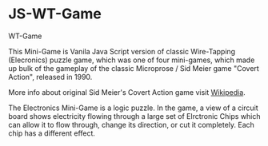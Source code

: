 # JS-WT-Game
WT-Game

This Mini-Game is Vanila Java Script version of classic Wire-Tapping (Elecronics) puzzle game, which was one of four mini-games, which made up bulk of the gameplay of the classic Microprose / Sid Meier game "Covert Action", released in 1990.

More info about original Sid Meier's Covert Action game visit <a href="https://en.wikipedia.org/wiki/Sid_Meier%27s_Covert_Action" target="_blank">Wikipedia</a>.

The Electronics Mini-Game is a logic puzzle. In the game, a view of a circuit board shows electricity flowing through a large set of Elrctronic Chips which can allow it to flow through, change its direction, or cut it completely. Each chip has a different effect.
